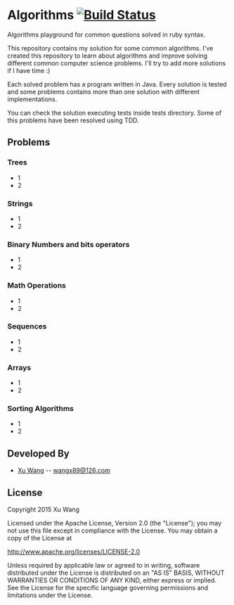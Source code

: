 Algorithms [![Build Status](https://api.travis-ci.org/shijiebei2009/Algorithms.svg?branch=master)](https://travis-ci.org/shijiebei2009/Algorithms)
==========
Algorithms playground for common questions solved in ruby syntax.

This repository contains my solution for some common algorithms. I've created this repository to learn about algorithms and improve solving different common computer science problems. I'll try to add more solutions if I have time :)

Each solved problem has a program written in Java. Every solution is tested and some problems contains more than one solution with different implementations.

You can check the solution executing tests inside tests directory. Some of this problems have been resolved using TDD.

Problems
--------

### Trees

* 1
* 2

### Strings

* 1
* 2

### Binary Numbers and bits operators

* 1
* 2
### Math Operations

* 1
* 2

### Sequences

* 1
* 2
### Arrays

* 1
* 2

### Sorting Algorithms

* 1
* 2


Developed By
------------

* [Xu Wang](http://codepub.cn) -- <wangx89@126.com>


License
-------

Copyright 2015 Xu Wang

Licensed under the Apache License, Version 2.0 (the "License");
you may not use this file except in compliance with the License.
You may obtain a copy of the License at

http://www.apache.org/licenses/LICENSE-2.0

Unless required by applicable law or agreed to in writing, software
distributed under the License is distributed on an "AS IS" BASIS,
WITHOUT WARRANTIES OR CONDITIONS OF ANY KIND, either express or implied.
See the License for the specific language governing permissions and
limitations under the License.